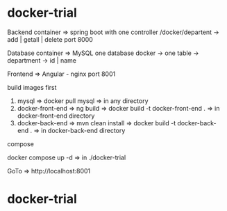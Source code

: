 # docker-trial

Backend container => spring boot with one controller /docker/departent -> add | getall | delete port 8000

Database container => MySQL one database docker -> one table -> department -> id | name

Frontend => Angular - nginx port 8001

build images first 
1. mysql => docker pull mysql => in any directory
2. docker-front-end => ng build => docker build -t docker-front-end . => in docker-front-end directory
3. docker-back-end => mvn clean install => docker build -t docker-back-end . => in docker-back-end directory

compose

docker compose up -d => in ./docker-trial

GoTo => http://localhost:8001 

# docker-trial

